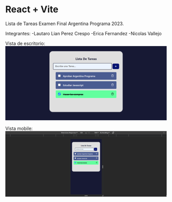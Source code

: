 # React + Vite

Lista de Tareas Examen Final Argentina Programa 2023.

Integrantes:
-Lautaro Lian Perez Crespo
-Erica Fernandez
-Nicolas Vallejo

Vista de escritorio:
![Desktop](./src/imagenes/desktop.png)

Vista mobile:
![Mobile](./src/imagenes/mobile.png)
